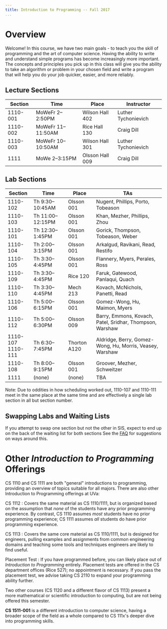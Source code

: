 ```yaml
---
title: Introduction to Programming -- Fall 2017
...
```


# Overview

Welcome! In this course, we have two main goals - to teach you the skill of programming and the art of computer science. Having the ability to write and understand simple programs has become increasingly more important. The concepts and principles you pick up in this class will give you the ability to take an algorithm or problem in your chosen field and write a program that will help you do your job quicker, easier, and more reliably.

## Lecture Sections

Section |Time             |Place          |Instructor             
--------|-----------------|---------------|-----------------------
1110-001|MoWeFr 2–2:50PM  |Wilson Hall 402|Luther Tychonievich    
1110-002|MoWeFr 11–11:50AM|Rice Hall 130  |Craig Dill
1110-003|MoWeFr 10–10:50AM|Wilson Hall 301|Luther Tychonievich
1111    |MoWe 2–3:15PM    |Olsson Hall 009|Craig Dill             

## Lab Sections

Section |Time            |Place       |TAs
----------|-----------------|-------------|--------------------------------------------
1110-102|Th 9:30–10:45AM |Olsson 001  |Nugent, Phillips, Porto, Tobeason
1110-103|Th 11:00–12:15PM|Olsson 001  |Khan, Mezher, Phillips, Zhou
1110-101|Th 12:30–1:45PM |Olsson 001  |Gorick, Thompson, Tobeason, Weber
1110-104|Th 2:00–3:15PM  |Olsson 001  |Arkalgud, Ravikani, Read, Restifo
1110-105|Th 3:30–4:45PM  |Olsson 001  |Flannery, Myers, Perales, Ross
1110-109|Th 3:30–4:45PM  |Rice 120    |Faruk, Gatewood, Panlaqui, Quach
1110-110|Th 3:30–4:45PM  |Mech 213    |Kovach, McNichols, Panetti, Read
1110-106|Th 5:00–6:15PM  |Olsson 001  |Gomez-Wong, Hu, Maimon, Myers
1110-112|Th 5:00–6:30PM  |Olsson 009  |Barry, Emmons, Kovach, Patel, Sridhar, Thompson, Warshaw
1110-107</br>1110-111|Th 6:30–7:45PM  |Thorton A120|Aldridge, Berry, Gomez-Wong, Hu, Morris, Veasey, Warshaw
1110-108|Th 8:00–9:15PM  |Olsson 001  |Groover, Mezher, Schweitzer
1111    |(none)          |(none)      |TBA

Note: Due to oddities in how scheduling worked out, 1110-107 and 1110-111 meet in the same place at the same time and are effectively a single lab section in all but section number.

## Swapping Labs and Waiting Lists

If you attempt to swap one section but not the other in SIS, expect to end up on the back of the waiting list for both sections
See the [FAQ](faq.html) for suggestions on ways around this.

# Other *Introduction to Programming* Offerings

CS 1110 and CS 1111 are both "general" introductions to programming, providing an overview of topics suitable for all majors.
There are also other Introduction to Programming offerings at UVa:

CS 1112
:   Covers the same material as CS 1110/1111,
    but is organized based on the assumption that *none* of the students have any prior programming experience.
    By contrast, CS 1110 assumes *most* students have no prior programming experience;
    CS 1111 assumes *all* students do have prior programming experience.

CS 1113
:   Covers the same core material as CS 1110/1111, but is designed for engineers,
    pulling examples and assignments from common engineering domains
    and teaching some tools and techniques engineers are likely to find useful.

Placement Test
:   If you have programmed before, you can likely place out of *Introduction to Programming* entirely.
    Placement tests are offered in the CS department offices (Rice 527); no appointment is necessary.
    If you pass the placement test, we advise taking CS 2110 to expand your programming ability further.

Two other courses (CS 1120 and a different flavor of CS 1113) present a more mathematical or scientific introduction to computing, but are not being offered this semester.

**CS 1511-001** is a different introduction to computer science, having a broader scope of the field as a whole compared to CS 111x's deeper dive into programming skills.
